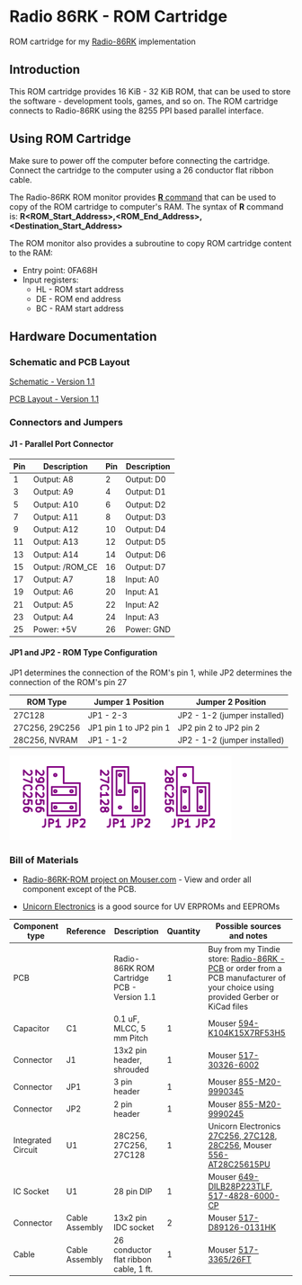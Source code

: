 # Radio 86RK - ROM Cartridge
ROM cartridge for my [Radio-86RK](https://github.com/skiselev/radio-86rk) implementation

## Introduction
This ROM cartridge provides 16 KiB - 32 KiB ROM, that can be used to store the software - development tools, games, and so on.
The ROM cartridge connects to Radio-86RK using the 8255 PPI based parallel interface.

## Using ROM Cartridge

Make sure to power off the computer before connecting the cartridge. Connect the cartridge to the computer using a 26 conductor flat ribbon cable. 

The Radio-86RK ROM monitor provides [**R** command](https://github.com/skiselev/radio-86rk#monitor) that can be used to copy of the ROM cartridge to computer's RAM.
The syntax of **R** command is:
**R\<ROM_Start_Address\>,\<ROM_End_Address\>,\<Destination_Start_Address\>**

The ROM monitor also provides a subroutine to copy ROM cartridge content to the RAM:

* Entry point: 0FA68H
* Input registers:
  * HL - ROM start address
  * DE - ROM end address
  * BC - RAM start address

## Hardware Documentation

### Schematic and PCB Layout

[Schematic - Version 1.1](KiCad/radio-86rk-rom-Schematic-1.1.pdf)

[PCB Layout - Version 1.1](KiCad/radio-86rk-rom-Board-1.1.pdf)

### Connectors and Jumpers

#### J1 - Parallel Port Connector
Pin | Description | Pin | Description
--- | ----------- | --- | ----------------
1   | Output: A8  | 2   | Output: D0
3   | Output: A9  | 4   | Output: D1
5   | Output: A10 | 6   | Output: D2
7   | Output: A11 | 8   | Output: D3
9   | Output: A12 | 10  | Output: D4
11  | Output: A13 | 12  | Output: D5
13  | Output: A14 | 14  | Output: D6
15  | Output: /ROM_CE | 16  | Output: D7
17  | Output: A7 | 18  | Input: A0
19  | Output: A6 | 20  | Input: A1
21  | Output: A5 | 22  | Input: A2
23  | Output: A4 | 24  | Input: A3
25  | Power: +5V  | 26  | Power: GND

#### JP1 and JP2 - ROM Type Configuration

JP1 determines the connection of the ROM's pin 1, while JP2 determines the connection of the ROM's pin 27

ROM Type       | Jumper 1 Position      | Jumper 2 Position
-------------- | ---------------------- | ----------------------------
27C128         | JP1 - 2-3              | JP2 - 1-2 (jumper installed)
27C256, 29C256 | JP1 pin 1 to JP2 pin 1 | JP2 pin 2 to JP2 pin 2
28C256, NVRAM  | JP1 - 1-2              | JP2 - 1-2 (jumper installed)

![Radio-86RK ROM Cartridge Jumpers](images/jumpers.png)

### Bill of Materials

* [Radio-86RK-ROM project on Mouser.com](https://www.mouser.com/ProjectManager/ProjectDetail.aspx?AccessID=xxxxxxxxxx) - View and order all component except of the PCB.

* [Unicorn Electronics](https://www.unicornelectronics.com/prod.htm) is a good source for UV ERPROMs and EEPROMs

Component type     | Reference | Description                                 | Quantity | Possible sources and notes
------------------ | --------- | ------------------------------------------- | -------- | --------------------------
PCB                |           | Radio-86RK ROM Cartridge PCB - Version 1.1  | 1        | Buy from my Tindie store: [Radio-86RK - PCB](https://www.tindie.com/products/weird/radio-86rk-pcb/) or order from a PCB manufacturer of your choice using provided Gerber or KiCad files
Capacitor          | C1        | 0.1 uF, MLCC, 5 mm Pitch                    | 1        | Mouser [594-K104K15X7RF53H5](https://www.mouser.com/ProductDetail/594-K104K15X7RF53H5)
Connector          | J1        | 13x2 pin header, shrouded                   | 1        | Mouser [517-30326-6002](https://www.mouser.com/ProductDetail/517-30326-6002)
Connector          | JP1       | 3 pin header                                | 1        | Mouser [855-M20-9990345](https://www.mouser.com/ProductDetail/855-M20-9990345)
Connector          | JP2       | 2 pin header                                | 1        | Mouser [855-M20-9990245](https://www.mouser.com/ProductDetail/855-M20-9990245)
Integrated Circuit | U1        | 28C256, 27C256, 27C128                      | 1        | Unicorn Electronics [27C256, 27C128](https://www.unicornelectronics.com/IC/EPROM.html), [28C256](https://www.unicornelectronics.com/IC/EEPROM.html), Mouser [556-AT28C25615PU](https://www.mouser.com/ProductDetail/556-AT28C25615PU)
IC Socket          | U1        | 28 pin DIP                                  | 1        | Mouser [649-DILB28P223TLF](https://www.mouser.com/ProductDetail/649-DILB28P223TLF), [517-4828-6000-CP](https://www.mouser.com/ProductDetail/517-4828-6000-CP)
Connector          | Cable Assembly | 13x2 pin IDC socket                    | 2        | Mouser [517-D89126-0131HK](https://www.mouser.com/ProductDetail/517-D89126-0131HK)
Cable              | Cable Assembly | 26 conductor flat ribbon cable, 1 ft.  | 1        | Mouser [517-3365/26FT](https://www.mouser.com/ProductDetail/517-3365-26FT)

